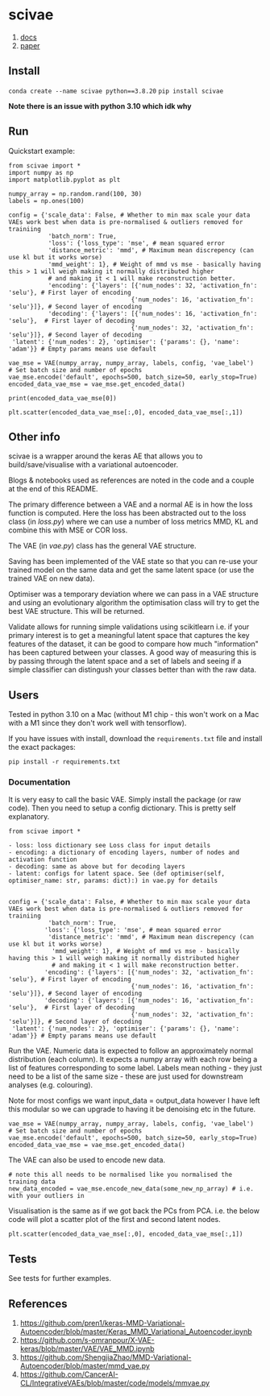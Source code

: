 # scivae

1. [docs](https://arianemora.github.io/scivae/)
2. [paper](https://doi.org/10.1101/2021.06.22.449386)

## Install 

```conda create --name scivae python==3.8.20```
```pip install scivae```

**Note there is an issue with python 3.10 which idk why**

## Run 

Quickstart example:

```
from scivae import *
import numpy as np
import matplotlib.pyplot as plt

numpy_array = np.random.rand(100, 30)
labels = np.ones(100)

config = {'scale_data': False, # Whether to min max scale your data VAEs work best when data is pre-normalised & outliers removed for trainiing
           'batch_norm': True, 
           'loss': {'loss_type': 'mse', # mean squared error
           'distance_metric': 'mmd', # Maximum mean discrepency (can use kl but it works worse)
           'mmd_weight': 1}, # Weight of mmd vs mse - basically having this > 1 will weigh making it normally distributed higher
           # and making it < 1 will make reconstruction better.
           'encoding': {'layers': [{'num_nodes': 32, 'activation_fn': 'selu'}, # First layer of encoding
                                  {'num_nodes': 16, 'activation_fn': 'selu'}]}, # Second layer of encoding
           'decoding': {'layers': [{'num_nodes': 16, 'activation_fn': 'selu'},  # First layer of decoding
                                  {'num_nodes': 32, 'activation_fn': 'selu'}]}, # Second layer of decoding 
 'latent': {'num_nodes': 2}, 'optimiser': {'params': {}, 'name': 'adam'}} # Empty params means use default

vae_mse = VAE(numpy_array, numpy_array, labels, config, 'vae_label')
# Set batch size and number of epochs
vae_mse.encode('default', epochs=500, batch_size=50, early_stop=True)
encoded_data_vae_mse = vae_mse.get_encoded_data()

print(encoded_data_vae_mse[0])

plt.scatter(encoded_data_vae_mse[:,0], encoded_data_vae_mse[:,1])
```

## Other info
scivae is a wrapper around the keras AE that allows you to build/save/visualise with a variational autoencoder.

Blogs & notebooks used as references are noted in the code and a couple at the end of this README.

The primary difference between a VAE and a normal AE is in how the loss function is computed. Here the loss 
has been abstracted out to the loss class (in *loss.py*) where we can use a number of loss metrics MMD, KL and combine this with 
MSE or COR loss.

The VAE (in *vae.py*) class has the general VAE structure.

Saving has been implemented of the VAE state so that you can re-use your trained model on the same data and get 
the same latent space (or use the trained VAE on new data).  

Optimiser was a temporary deviation where we can pass in a VAE structure and using an evolutionary algorithm the 
optimisation class will try to get the best VAE structure. This will be returned.

Validate allows for running simple validations using scikitlearn i.e. if your primary interest is to get a meaningful
 latent space that captures the key features of the dataset, it can be good to compare how much "information" has 
 been captured between your classes. A good way of measuring this is by passing through the latent space and a set 
 of labels and seeing if a simple classifier can distingush your classes better than with the raw data.

## Users
Tested in python 3.10 on a Mac (without M1 chip - this won't work on a Mac with a M1 since they don't work well with tensorflow).

If you have issues with install, download the `requirements.txt` file and install the exact packages:

```
pip install -r requirements.txt
```

### Documentation 

It is very easy to call the basic VAE. Simply install the package (or raw code). Then you need to setup 
a config dictionary. This is pretty self explanatory. 

```
from scivae import *
```

    - loss: loss dictionary see Loss class for input details
    - encoding: a dictionary of encoding layers, number of nodes and activation function
    - decoding: same as above but for decoding layers
    - latent: configs for latent space. See (def optimiser(self, optimiser_name: str, params: dict):) in vae.py for details

```

config = {'scale_data': False, # Whether to min max scale your data VAEs work best when data is pre-normalised & outliers removed for trainiing
           'batch_norm': True, 
          'loss': {'loss_type': 'mse', # mean squared error
           'distance_metric': 'mmd', # Maximum mean discrepency (can use kl but it works worse)
            'mmd_weight': 1}, # Weight of mmd vs mse - basically having this > 1 will weigh making it normally distributed higher
            # and making it < 1 will make reconstruction better.
          'encoding': {'layers': [{'num_nodes': 32, 'activation_fn': 'selu'}, # First layer of encoding
                                  {'num_nodes': 16, 'activation_fn': 'selu'}]}, # Second layer of encoding
          'decoding': {'layers': [{'num_nodes': 16, 'activation_fn': 'selu'},  # First layer of decoding
                                  {'num_nodes': 32, 'activation_fn': 'selu'}]}, # Second layer of decoding 
 'latent': {'num_nodes': 2}, 'optimiser': {'params': {}, 'name': 'adam'}} # Empty params means use default

```

Run the VAE. Numeric data is expected to follow an approximately normal distribution (each column).
It expects a numpy array with each row being a list of features corresponding to some label. Labels mean nothing - 
they just need to be a list of the same size - these are just used for downstream analyses (e.g. colouring).

Note for most configs we want input_data = output_data however I have left this modular so we can upgrade to having 
it be denoising etc in the future.
```
vae_mse = VAE(numpy_array, numpy_array, labels, config, 'vae_label')
# Set batch size and number of epochs
vae_mse.encode('default', epochs=500, batch_size=50, early_stop=True)
encoded_data_vae_mse = vae_mse.get_encoded_data()
``` 
The VAE can also be used to encode new data.
```
# note this all needs to be normalised like you normalised the training data
new_data_encoded = vae_mse.encode_new_data(some_new_np_array) # i.e. with your outliers in
```

Visualisation is the same as if we got back the PCs from PCA. i.e. the below code will plot a scatter plot of the first 
and second latent nodes.

```
plt.scatter(encoded_data_vae_mse[:,0], encoded_data_vae_mse[:,1])
```

## Tests
See tests for further examples.

## References

1. https://github.com/pren1/keras-MMD-Variational-Autoencoder/blob/master/Keras_MMD_Variational_Autoencoder.ipynb
2. https://github.com/s-omranpour/X-VAE-keras/blob/master/VAE/VAE_MMD.ipynb
3. https://github.com/ShengjiaZhao/MMD-Variational-Autoencoder/blob/master/mmd_vae.py
4. https://github.com/CancerAI-CL/IntegrativeVAEs/blob/master/code/models/mmvae.py